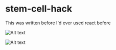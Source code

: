 # stem-cell-hack

This was written before I'd ever used react before

![Alt text](https://user-images.githubusercontent.com/28082495/63074651-824ffa80-bf71-11e9-858f-1aae5602d3d2.PNG)

![Alt text](https://user-images.githubusercontent.com/28082495/63074653-82e89100-bf71-11e9-8a17-c190681191a2.PNG)
